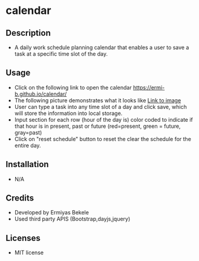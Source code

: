 # calendar
## Description
- A daily work schedule planning calendar that enables a user to save a task at a specific time slot of the day.
## Usage
 - Click on the following link to open the calendar
    https://ermi-b.github.io/calendar/
 - The following picture demonstrates what it looks like  [Link to image](assets\images\image0.JPG)
 - User can type a task into any time slot of a day and click save, which will store the information into local storage. 
 - Input section for each row (hour of the day is) color coded to indicate if that hour is in present, past or future (red=present, 
    green = future, gray=past)
 - Click on "reset schedule" button to reset the clear the schedule for the entire day.   


 ## Installation
 - N/A

 ## Credits
 - Developed by Ermiyas Bekele
 - Used third party APIS (Bootstrap,dayjs,jquery)

 ## Licenses
 - MIT license
